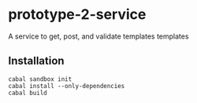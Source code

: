 # prototype-2-service

A service to get, post, and validate templates  templates

## Installation

```
cabal sandbox init
cabal install --only-dependencies
cabal build
```